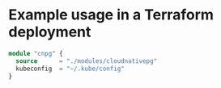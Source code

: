 # Example usage in a Terraform deployment

```terraform
module "cnpg" {
  source      = "./modules/cloudnativepg"
  kubeconfig  = "~/.kube/config"
}
```
